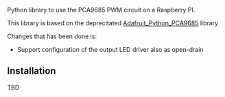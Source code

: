 Python library to use the PCA9685 PWM circuit on a Raspberry PI.

This library is based on the deprecitated  [Adafruit_Python_PCA9685](https://github.com/adafruit/Adafruit_Python_PCA9685) library

Changes that has been done is:

- Support configuration of the output LED driver also as open-drain

## Installation

TBD